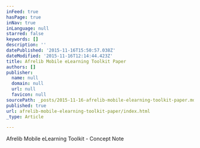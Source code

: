 ```yaml
---
inFeed: true
hasPage: true
inNav: true
inLanguage: null
starred: false
keywords: []
description: ''
datePublished: '2015-11-16T15:50:57.038Z'
dateModified: '2015-11-16T12:14:44.423Z'
title: Afrelib Mobile eLearning Toolkit Paper
authors: []
publisher:
  name: null
  domain: null
  url: null
  favicon: null
sourcePath: _posts/2015-11-16-afrelib-mobile-elearning-toolkit-paper.md
published: true
url: afrelib-mobile-elearning-toolkit-paper/index.html
_type: Article

---
```

Afrelib Mobile eLearning Toolkit - Concept Note